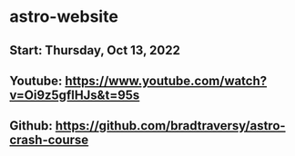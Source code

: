 # astro-website

## Start: Thursday, Oct 13, 2022
## Youtube: https://www.youtube.com/watch?v=Oi9z5gfIHJs&t=95s 
## Github: https://github.com/bradtraversy/astro-crash-course
